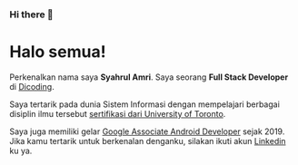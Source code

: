 ### Hi there 👋
# Halo semua! 

Perkenalkan nama saya **Syahrul Amri**.
Saya seorang **Full Stack Developer** di [Dicoding](https://www.dicoding.com/).

Saya tertarik pada dunia Sistem Informasi dengan mempelajari berbagai disiplin ilmu tersebut [sertifikasi dari University of Toronto](https://www.coursera.org/account/accomplishments/specialization/CLKJD8XBXJ3M).

Saya juga memiliki gelar [Google Associate Android Developer](https://www.credential.net/h5deoi5h) sejak 2019.
Jika kamu tertarik untuk berkenalan denganku, silakan ikuti akun [Linkedin](https://www.linkedin.com/in/syahrul-amri-1b8338197/) ku ya.


